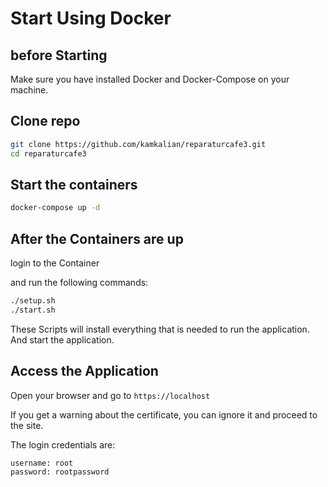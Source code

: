 # Start Using Docker

## before Starting 

Make sure you have installed Docker and Docker-Compose on your machine.

## Clone repo

```bash 
git clone https://github.com/kamkalian/reparaturcafe3.git
cd reparaturcafe3
```

## Start the containers

```bash
docker-compose up -d
```

## After the Containers are up

login to the Container

and run the following commands:

```bash
./setup.sh
./start.sh
``` 
These Scripts will install everything that is needed to run the application. And start the application.

## Access the Application

Open your browser and go to `https://localhost`

If you get a warning about the certificate, you can ignore it and proceed to the site.

The login credentials are:

```
username: root
password: rootpassword
```